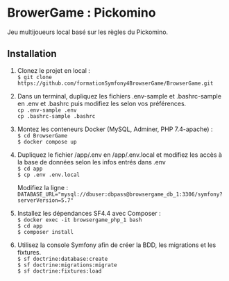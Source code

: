 # BrowerGame : Pickomino  
Jeu multijoueurs local basé sur les règles du Pickomino.  

## Installation  

1. Clonez le projet en local :  
    `$ git clone https://github.com/formationSymfony4BrowserGame/BrowserGame.git`  

2. Dans un terminal, dupliquez les fichiers .env-sample et .bashrc-sample en .env et .bashrc puis modifiez les selon vos préférences.  
    `cp .env-sample .env`  
    `cp .bashrc-sample .bashrc`  

3. Montez les conteneurs Docker (MySQL, Adminer, PHP 7.4-apache) :  
    `$ cd BrowserGame`  
    `$ docker compose up`  

4. Dupliquez le fichier /app/.env en /app/.env.local et modifiez les accès à la base de données selon les infos entrés dans .env  
    `$ cd app`  
    `$ cp .env .env.local`  

    Modifiez la ligne :  
    `DATABASE_URL="mysql://dbuser:dbpass@browsergame_db_1:3306/symfony?serverVersion=5.7"`  

5. Installez les dépendances SF4.4 avec Composer :  
    `$ docker exec -it browsergame_php_1 bash`  
    `$ cd app`  
    `$ composer install`  

6. Utilisez la console Symfony afin de créer la BDD, les migrations et les fixtures.  
    `$ sf doctrine:database:create`  
    `$ sf doctrine:migrations:migrate`  
    `$ sf doctrine:fixtures:load`  
